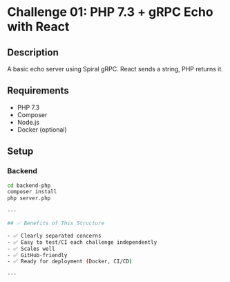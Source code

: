 # Challenge 01: PHP 7.3 + gRPC Echo with React

## Description
A basic echo server using Spiral gRPC. React sends a string, PHP returns it.

## Requirements
- PHP 7.3
- Composer
- Node.js
- Docker (optional)

## Setup

### Backend
```bash
cd backend-php
composer install
php server.php

---

## ✅ Benefits of This Structure

- ✅ Clearly separated concerns
- ✅ Easy to test/CI each challenge independently
- ✅ Scales well
- ✅ GitHub-friendly
- ✅ Ready for deployment (Docker, CI/CD)

---



